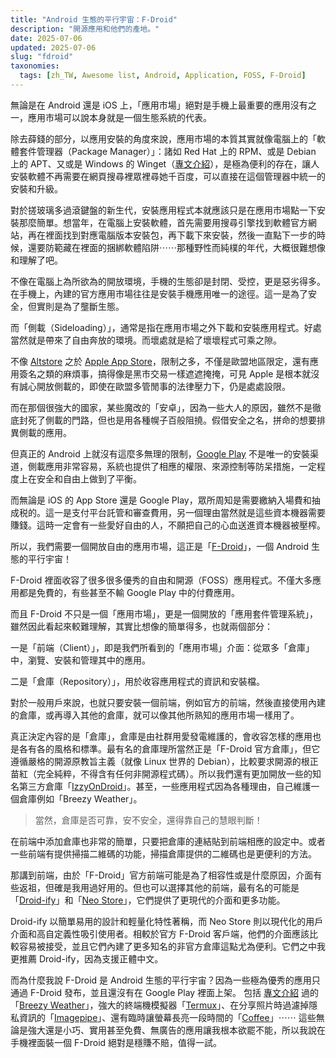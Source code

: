 ```yaml
---
title: "Android 生態的平行宇宙：F-Droid"
description: "開源應用和他們的產地。"
date: 2025-07-06
updated: 2025-07-06
slug: "fdroid"
taxonomies:
  tags: [zh_TW, Awesome list, Android, Application, FOSS, F-Droid]
---
```


無論是在 Android 還是 iOS 上，「應用市場」絕對是手機上最重要的應用沒有之一，應用市場可以說本身就是一個生態系統的代表。

除去薛錢的部分，以應用安裝的角度來說，應用市場的本質其實就像電腦上的「軟體套件管理器（Package Manager）」：諸如 Red Hat 上的 RPM、或是 Debian 上的 APT、又或是 Windows 的 Winget（[專文介紹][Post_Windows_Package_Managers]），是極為便利的存在，讓人安裝軟體不再需要在網頁搜尋裡眾裡尋她千百度，可以直接在這個管理器中統一的安裝和升級。

[Post_Windows_Package_Managers]: @/posts/command_line_useages/Windows_Package_Managers.md

對於搓玻璃多過滾鍵盤的新生代，安裝應用程式本就應該只是在應用市場點一下安裝那麼簡單。想當年，在電腦上安裝軟體，首先需要用搜尋引擎找到軟體官方網站，再在裡面找到對應電腦版本安裝包，再下載下來安裝，然後一直點下一步的時候，還要防範藏在裡面的捆綁軟體陷阱⋯⋯那種野性而純樸的年代，大概很難想像和理解了吧。

不像在電腦上為所欲為的開放環境，手機的生態卻是封閉、受控，更是惡劣得多。在手機上，內建的官方應用市場往往是安裝手機應用唯一的途徑。這一是為了安全，但實則是為了壟斷生態。

而「側載（Sideloading）」，通常是指在應用市場之外下載和安裝應用程式。好處當然就是帶來了自由奔放的環境。而壞處就是給了壞壞程式可乘之隙。

不像 [Altstore][] 之於 [Apple App Store][]，限制之多，不僅是歐盟地區限定，還有應用簽名之類的麻煩事，搞得像是黑市交易一樣遮遮掩掩，可見 Apple 是根本就沒有誠心開放側載的，即使在歐盟多管閒事的法律壓力下，仍是處處設限。

[Altstore]: https://altstore.io/
[Apple App Store]: https://www.apple.com/app-store/

而在那個很強大的國家，某些魔改的「安卓」，因為一些大人的原因，雖然不是徹底封死了側載的門路，但也是用各種幌子百般阻撓。假借安全之名，拼命的想要排異側載的應用。

但真正的 Android 上就沒有這麼多無理的限制，[Google Play][] 不是唯一的安裝渠道，側載應用非常容易，系統也提供了相應的權限、來源控制等防呆措施，一定程度上在安全和自由上做到了平衡。

[Google Play]: https://play.google.com/

而無論是 iOS 的 App Store 還是 Google Play，眾所周知是需要繳納入場費和抽成税的。這一是支付平台託管和審查費用，另一個理由當然就是這些資本機器需要賺錢。這時一定會有一些愛好自由的人，不願把自己的心血送進資本機器被壓榨。

所以，我們需要一個開放自由的應用市場，這正是「[F-Droid][]」，一個 Android 生態的平行宇宙！

[F-Droid]: https://f-droid.org/

F-Droid 裡面收容了很多很多優秀的自由和開源（FOSS）應用程式。不僅大多應用都是免費的，有些甚至不輸 Google Play 中的付費應用。

而且 F-Droid 不只是一個「應用市場」，更是一個開放的「應用套件管理系統」，雖然因此看起來較難理解，其實比想像的簡單得多，也就兩個部分：

一是「前端（Client）」，即是我們所看到的「應用市場」介面：從眾多「倉庫」中，瀏覽、安裝和管理其中的應用。

二是「倉庫（Repository）」，用於收容應用程式的資訊和安裝檔。

對於一般用戶來說，也就只要安裝一個前端，例如官方的前端，然後直接使用內建的倉庫，或再導入其他的倉庫，就可以像其他所熟知的應用市場一樣用了。

真正決定內容的是「倉庫」，倉庫是由社群用愛發電維護的，會收容怎樣的應用也是各有各的風格和標準。最有名的倉庫理所當然正是「F-Droid 官方倉庫」，但它遵循嚴格的開源原教旨主義（就像 Linux 世界的 Debian），比較要求開源的根正苗紅（完全純粹，不得含有任何非開源程式碼）。所以我們還有更加開放一些的知名第三方倉庫「[IzzyOnDroid][]」。甚至，一些應用程式因為各種理由，自己維護一個倉庫例如「Breezy Weather」。

[IzzyOnDroid]: https://apt.izzysoft.de/fdroid/

> 當然，倉庫是否可靠，安不安全，還得靠自己的慧眼判斷！

在前端中添加倉庫也非常的簡單，只要把倉庫的連結貼到前端相應的設定中。或者一些前端有提供掃描二維碼的功能，掃描倉庫提供的二維碼也是更便利的方法。

那講到前端，由於「F-Droid」官方前端可能是為了相容性或是什麼原因，介面有些返祖，但確是我用過好用的。但也可以選擇其他的前端，最有名的可能是「[Droid-ify][]」和「[Neo Store][]」，它們提供了更現代的介面和更多功能。

[Droid-ify]: https://droidify.eu.org/
[Neo Store]: https://github.com/NeoApplications/Neo-Store

Droid-ify 以簡單易用的設計和輕量化特性著稱，而 Neo Store 則以現代化的用戶介面和高自定義性吸引使用者。相較於官方 F-Droid 客戶端，他們的介面應該比較容易被接受，並且它們內建了更多知名的非官方倉庫這點尤為便利。它們之中我更推薦 Droid-ify，因為支援正體中文。

而為什麼我說 F-Droid 是 Android 生態的平行宇宙？因為一些極為優秀的應用只通過 F-Droid 發布，並且還沒有在 Google Play 裡面上架。
包括 [專文介紹][Post_Breezy_Weather] 過的「[Breezy Weather][]」，強大的終端機模擬器「[Termux][]」、在分享照片時過濾掉隱私資訊的「[Imagepipe][]」、還有臨時讓螢幕長亮一段時間的「[Coffee][]」⋯⋯ 這些無論是強大還是小巧、實用甚至免費、無廣告的應用讓我根本欲罷不能，所以我說在手機裡面裝一個 F-Droid 絕對是穩賺不賠，值得一試。

[Post_Breezy_Weather]: @/posts/awesome_applications/Breezy_Weather.md
[Breezy Weather]: https://github.com/breezy-weather/breezy-weather
[Termux]: https://termux.com/
[Imagepipe]: https://codeberg.org/Starfish/Imagepipe
[Coffee]: https://github.com/mueller-ma/Coffee
